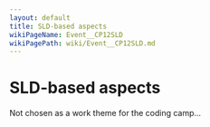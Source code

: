 ```yaml
---
layout: default
title: SLD-based aspects
wikiPageName: Event__CP12SLD
wikiPagePath: wiki/Event__CP12SLD.md
---
```

# SLD-based aspects

Not chosen as a work theme for the coding camp...
